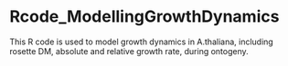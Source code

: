 # Rcode_ModellingGrowthDynamics
This R code is used to model growth dynamics in A.thaliana, including rosette DM, absolute and relative growth rate, during ontogeny. 

